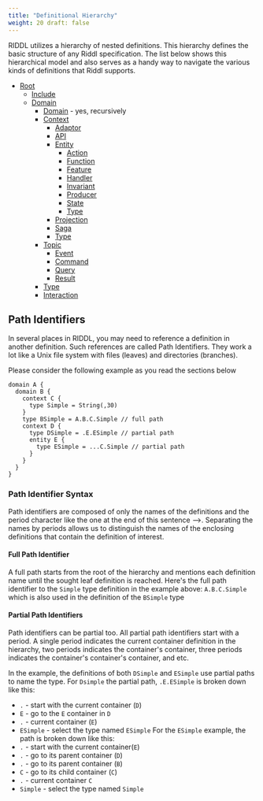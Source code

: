 ```yaml
---
title: "Definitional Hierarchy"
weight: 20 draft: false
---
```


RIDDL utilizes a hierarchy of nested definitions. This hierarchy 
defines the basic structure of any Riddl specification. The list below shows 
this hierarchical model and also serves as a handy way to navigate the various 
kinds of definitions that Riddl supports.

- [Root](./root) 
    - [Include](../common/includes)
    - [Domain](./domain)
        - [Domain](./domain) - yes, recursively
        - [Context](./domain/context)
            - [Adaptor](./domain/context/adaptor)
            - [API](./domain/context/api)
            - [Entity](./domain/context/entity)
                - [Action](./domain/context/entity/action)
                - [Function](../common/functions)
                - [Feature](./domain/context/entity/features)
                - [Handler](./domain/context/entity/handler)
                - [Invariant](./domain/context/entity/invariants)
                - [Producer](./domain/context/entity/producer)
                - [State](./domain/context/entity/state)
                - [Type](../common/types)
            - [Projection](./domain/context/projections)
            - [Saga](./domain/context/saga)
            - [Type](../common/types)
        - [Topic](./domain/topic)
            - [Event](./domain/topic/event)
            - [Command](./domain/topic/command)
            - [Query](./domain/topic/query)
            - [Result](./domain/topic/result)
        - [Type](../common/types)
        - [Interaction](../common/interactions.md)

## Path Identifiers
In several places in RIDDL, you may need to reference a definition in 
another definition. Such references are called Path Identifiers. They work a 
lot like a Unix file system with files (leaves) and directories (branches).

Please consider the following example as you read the sections below

```riddl
domain A {
  domain B {
    context C {
      type Simple = String(,30)
    }
    type BSimple = A.B.C.Simple // full path  
    context D {
      type DSimple = .E.ESimple // partial path
      entity E {
        type ESimple = ...C.Simple // partial path
      }
    }
  }
}
```

### Path Identifier Syntax
Path identifiers are composed of only the names of the definitions and the 
period character like the one at the end of this sentence -->.  Separating 
the names by periods allows us to distinguish the names of the enclosing 
definitions that contain the definition of interest. 
#### Full Path Identifier
A full path starts from the root of the hierarchy and mentions each 
definition name until the sought leaf definition is reached.  Here's the full 
path identifier to the `Simple` type definition in the example above: 
`A.B.C.Simple` which is also used in the definition of the `BSimple` type

#### Partial Path Identifiers
Path identifiers can be partial too. All partial path identifiers start with 
a period. A single period indicates the current container definition in the 
hierarchy, two periods indicates the container's container, three periods 
indicates the container's container's container, and etc. 

In the example, the definitions of both `DSimple` and `ESimple` use partial 
paths to name the type.  For `Dsimple` the partial path, `.E.ESimple` is broken 
down like this:
* `.` - start with the current container (`D`)
* `E` - go to the `E` container in `D`
* `.` - current container (`E`)
* `ESimple` - select the type named `ESimple`
For the `ESimple` example, the path is broken down like this:
* `.` - start with the current container(`E`)
* `.` - go to its parent container (`D`)
* `.` - go to its parent container (`B`)
* `C` - go to its child container (`C`)
* `.` - current container `C`
* `Simple` - select the type named `Simple`
